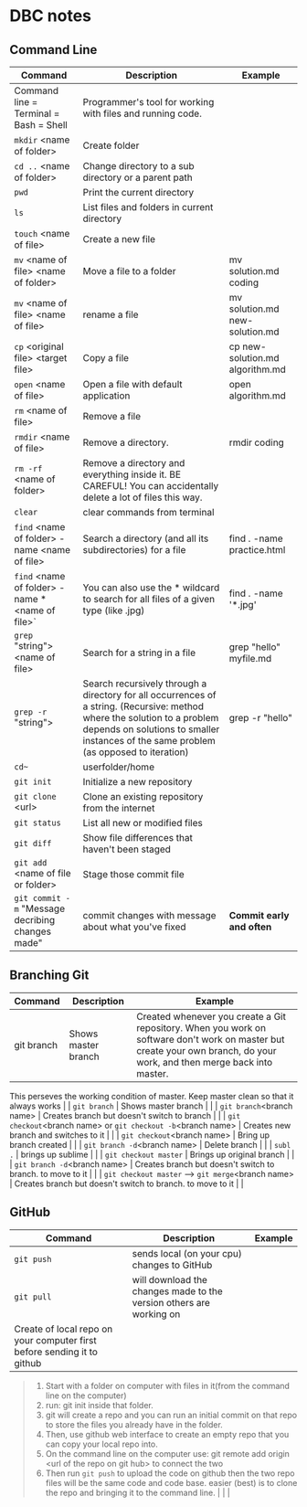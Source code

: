 # DBC notes

## Command Line
| Command | Description | Example |
| --- | --- | -- |
|  Command line = Terminal = Bash = Shell | Programmer's tool for working with files and running code.| |
| `mkdir` \<name of folder\> | Create folder | |
| `cd ..` \<name of folder\> | Change directory to a sub directory or a parent path | |
| `pwd` | Print the current directory | |
| `ls` | List files and folders in current directory | |
| `touch` \<name of file\>  | Create a new file | |
| `mv` \<name of file\>  \<name of folder\>  | Move a file to a folder | mv solution.md coding |
| `mv` \<name of file\>  \<name of file\>  | rename a file | mv solution.md new-solution.md |
| `cp` \<original file\>  \<target file\>  | Copy a file | cp new-solution.md algorithm.md|
| `open` \<name of file\> | Open a file with default application | open algorithm.md |
| `rm` \<name of file\> | Remove a file | |
| `rmdir` \<name of file\> | Remove a directory. | rmdir coding |
  | `rm -rf` \<name of folder\> | Remove a directory and everything inside it. BE CAREFUL! You can accidentally delete a lot of files this way. | |
| `clear` | clear commands from terminal | |
| `find` \<name of folder\> -name \<name of file\> | Search a directory (and all its subdirectories) for a file | find . -name practice.html |
| `find` \<name of folder\> -name \*<name of file\>` | You can also use the * wildcard to search for all files of a given type (like .jpg) | find . -name '*.jpg' |
| `grep` \"string"\> \<name of file\> | Search for a string in a file | grep "hello" myfile.md |
| `grep -r` \"string"\> | Search recursively through a directory for all occurrences of a string. (Recursive: method where the solution to a problem depends on solutions to smaller instances of the same problem (as opposed to iteration) | grep -r "hello"  |
| `cd~` | userfolder/home | |
| `git init` | Initialize a new repository | |
| `git clone` \<url\> | Clone an existing repository from the internet | |
| `git status` | List all new or modified files | |
| `git diff` | Show file differences that haven't been staged | |
| `git add` \<name of file or folder\> | Stage those commit file | |
| `git commit -m` "Message decribing changes made" | commit changes with message about what you've fixed |**Commit early and often** |

## Branching Git
| Command | Description | Example |
| --- | --- | -- |
| git branch | Shows master branch | Created whenever you create a Git repository. When you work on software don't work on master but create your own branch, do your work, and then merge back into master.
This perseves the working condition of master.
Keep master clean so that it always works |
| `git branch` | Shows master branch | |
| `git branch`\<branch name\> | Creates branch but doesn't switch to branch | |
| `git checkout`\<branch name\> or `git checkout -b`\<branch name\> | Creates new branch and switches to it | |
| `git checkout`\<branch name\> | Bring up branch created | |
| `git branch -d`\<branch name\> | Delete branch | |
| `subl .` | brings up sublime | |
| `git checkout master` | Brings up original branch | |
| `git branch -d`\<branch name\> | Creates branch but doesn't switch to branch. to move to it | |
| `git checkout master` --> `git merge`\<branch name\>  | Creates branch but doesn't switch to branch. to move to it | |

## GitHub
| Command | Description | Example |
| --- | --- | -- |
| `git push` | sends local (on your cpu) changes to GitHub | |
| `git pull` | will download the changes made to the version others are working on | |
| Create of local repo on your computer first before sending it to github
>1. Start with a folder on computer with files in it(from the command line on the computer)
>2. run: git init inside that folder.
>3. git will create a repo and you can run an initial commit on that repo to store the files you already have in the folder.
>4. Then, use github web interface to create an empty repo that you can copy your local repo into.
>5. On the command line on the computer use: git remote add origin \<url of the repo on git hub\> to connect the two
>6. Then run `git push` to upload the code on github then the two repo files will be the same code and code base. easier (best) is to clone the repo and bringing it to the command line. | | |